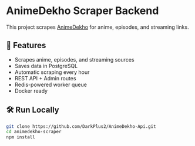 # AnimeDekho Scraper Backend

This project scrapes [AnimeDekho](https://animedekho.co/) for anime, episodes, and streaming links.

## 🚀 Features
- Scrapes anime, episodes, and streaming sources
- Saves data in PostgreSQL
- Automatic scraping every hour
- REST API + Admin routes
- Redis-powered worker queue
- Docker ready

## 🛠 Run Locally

```bash
git clone https://github.com/DarkPlus2/AnimeDekho-Api.git
cd animedekho-scraper
npm install
